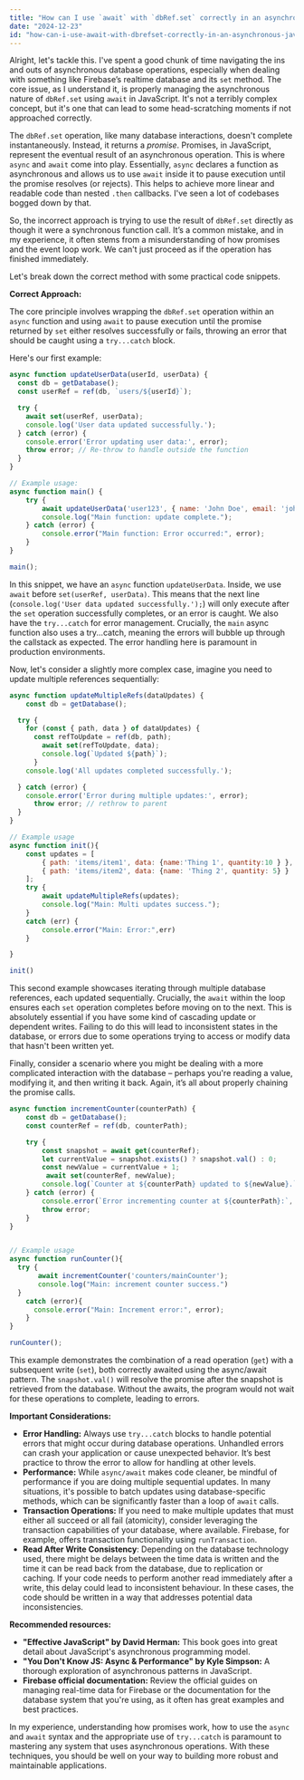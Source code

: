 ```yaml
---
title: "How can I use `await` with `dbRef.set` correctly in an asynchronous JavaScript context?"
date: "2024-12-23"
id: "how-can-i-use-await-with-dbrefset-correctly-in-an-asynchronous-javascript-context"
---
```


Alright, let's tackle this. I've spent a good chunk of time navigating the ins and outs of asynchronous database operations, especially when dealing with something like Firebase’s realtime database and its `set` method. The core issue, as I understand it, is properly managing the asynchronous nature of `dbRef.set` using `await` in JavaScript. It's not a terribly complex concept, but it's one that can lead to some head-scratching moments if not approached correctly.

The `dbRef.set` operation, like many database interactions, doesn't complete instantaneously. Instead, it returns a *promise*. Promises, in JavaScript, represent the eventual result of an asynchronous operation. This is where `async` and `await` come into play. Essentially, `async` declares a function as asynchronous and allows us to use `await` inside it to pause execution until the promise resolves (or rejects). This helps to achieve more linear and readable code than nested `.then` callbacks. I've seen a lot of codebases bogged down by that.

So, the incorrect approach is trying to use the result of `dbRef.set` directly as though it were a synchronous function call. It’s a common mistake, and in my experience, it often stems from a misunderstanding of how promises and the event loop work. We can't just proceed as if the operation has finished immediately.

Let's break down the correct method with some practical code snippets.

**Correct Approach:**

The core principle involves wrapping the `dbRef.set` operation within an `async` function and using `await` to pause execution until the promise returned by `set` either resolves successfully or fails, throwing an error that should be caught using a `try...catch` block.

Here's our first example:

```javascript
async function updateUserData(userId, userData) {
  const db = getDatabase();
  const userRef = ref(db, `users/${userId}`);

  try {
    await set(userRef, userData);
    console.log('User data updated successfully.');
  } catch (error) {
    console.error('Error updating user data:', error);
    throw error; // Re-throw to handle outside the function
  }
}

// Example usage:
async function main() {
    try {
        await updateUserData('user123', { name: 'John Doe', email: 'john.doe@example.com' });
        console.log("Main function: update complete.");
    } catch (error) {
        console.error("Main function: Error occurred:", error);
    }
}

main();
```

In this snippet, we have an `async` function `updateUserData`. Inside, we use `await` before `set(userRef, userData)`. This means that the next line (`console.log('User data updated successfully.');`) will only execute after the `set` operation successfully completes, or an error is caught. We also have the `try...catch` for error management. Crucially, the `main` async function also uses a try...catch, meaning the errors will bubble up through the callstack as expected. The error handling here is paramount in production environments.

Now, let's consider a slightly more complex case, imagine you need to update multiple references sequentially:

```javascript
async function updateMultipleRefs(dataUpdates) {
    const db = getDatabase();

  try {
    for (const { path, data } of dataUpdates) {
      const refToUpdate = ref(db, path);
        await set(refToUpdate, data);
        console.log(`Updated ${path}`);
      }
    console.log('All updates completed successfully.');

  } catch (error) {
    console.error('Error during multiple updates:', error);
      throw error; // rethrow to parent
  }
}

// Example usage
async function init(){
    const updates = [
        { path: 'items/item1', data: {name:'Thing 1', quantity:10 } },
        { path: 'items/item2', data: {name: 'Thing 2', quantity: 5} }
    ];
    try {
        await updateMultipleRefs(updates);
        console.log("Main: Multi updates success.");
    }
    catch (err) {
        console.error("Main: Error:",err)
    }

}

init()
```

This second example showcases iterating through multiple database references, each updated sequentially. Crucially, the `await` within the loop ensures each `set` operation completes before moving on to the next. This is absolutely essential if you have some kind of cascading update or dependent writes. Failing to do this will lead to inconsistent states in the database, or errors due to some operations trying to access or modify data that hasn't been written yet.

Finally, consider a scenario where you might be dealing with a more complicated interaction with the database – perhaps you're reading a value, modifying it, and then writing it back. Again, it’s all about properly chaining the promise calls.

```javascript
async function incrementCounter(counterPath) {
    const db = getDatabase();
    const counterRef = ref(db, counterPath);

    try {
        const snapshot = await get(counterRef);
        let currentValue = snapshot.exists() ? snapshot.val() : 0;
        const newValue = currentValue + 1;
         await set(counterRef, newValue);
        console.log(`Counter at ${counterPath} updated to ${newValue}.`);
    } catch (error) {
        console.error(`Error incrementing counter at ${counterPath}:`, error);
        throw error;
    }
}


// Example usage
async function runCounter(){
  try {
       await incrementCounter('counters/mainCounter');
       console.log("Main: increment counter success.")
  }
    catch (error){
      console.error("Main: Increment error:", error);
    }
}

runCounter();
```

This example demonstrates the combination of a read operation (`get`) with a subsequent write (`set`), both correctly awaited using the async/await pattern. The `snapshot.val()` will resolve the promise after the snapshot is retrieved from the database. Without the awaits, the program would not wait for these operations to complete, leading to errors.

**Important Considerations:**

- **Error Handling:** Always use `try...catch` blocks to handle potential errors that might occur during database operations. Unhandled errors can crash your application or cause unexpected behavior. It’s best practice to throw the error to allow for handling at other levels.
- **Performance:** While `async/await` makes code cleaner, be mindful of performance if you are doing multiple sequential updates. In many situations, it's possible to batch updates using database-specific methods, which can be significantly faster than a loop of `await` calls.
- **Transaction Operations:** If you need to make multiple updates that must either all succeed or all fail (atomicity), consider leveraging the transaction capabilities of your database, where available. Firebase, for example, offers transaction functionality using `runTransaction`.
- **Read After Write Consistency**: Depending on the database technology used, there might be delays between the time data is written and the time it can be read back from the database, due to replication or caching. If your code needs to perform another read immediately after a write, this delay could lead to inconsistent behaviour. In these cases, the code should be written in a way that addresses potential data inconsistencies.

**Recommended resources:**

- **"Effective JavaScript" by David Herman:** This book goes into great detail about JavaScript's asynchronous programming model.
- **"You Don't Know JS: Async & Performance" by Kyle Simpson:** A thorough exploration of asynchronous patterns in JavaScript.
- **Firebase official documentation:** Review the official guides on managing real-time data for Firebase or the documentation for the database system that you're using, as it often has great examples and best practices.

In my experience, understanding how promises work, how to use the `async` and `await` syntax and the appropriate use of `try...catch` is paramount to mastering any system that uses asynchronous operations. With these techniques, you should be well on your way to building more robust and maintainable applications.
